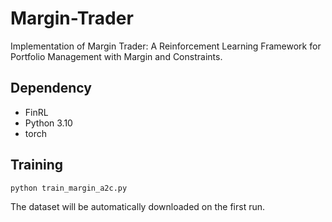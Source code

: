 # Margin-Trader

Implementation of Margin Trader: A Reinforcement Learning Framework for Portfolio Management with Margin and Constraints.

## Dependency
* FinRL
* Python 3.10
* torch

## Training
```Python
python train_margin_a2c.py
```
The dataset will be automatically downloaded on the first run.
